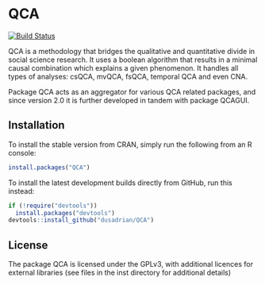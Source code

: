 # QCA

[![Build Status](https://travis-ci.org/rstudio/shiny.svg?branch=master)](https://travis-ci.org/dusadrian/QCA)


QCA is a methodology that bridges the qualitative and quantitative divide
in social science research. It uses a boolean algorithm that results in a minimal
causal combination which explains a given phenomenon. It handles all types of analyses:
csQCA, mvQCA, fsQCA, temporal QCA and even CNA.

Package QCA acts as an aggregator for various QCA related packages, and since version 2.0
it is further developed in tandem with package QCAGUI.


## Installation

To install the stable version from CRAN, simply run the following from an R console:

```r
install.packages("QCA")
```

To install the latest development builds directly from GitHub, run this instead:

```r
if (!require("devtools"))
  install.packages("devtools")
devtools::install_github("dusadrian/QCA")
```


## License

The package QCA is licensed under the GPLv3, with additional licences for external libraries
(see files in the inst directory for additional details)
